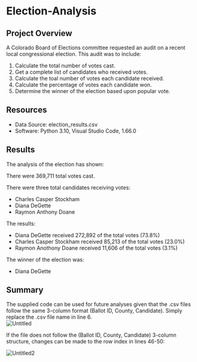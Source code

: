 # Election-Analysis

## Project Overview
A Colorado Board of Elections committee requested an audit on a recent local congressional election.  This audit was to include:

1. Calculate the total number of votes cast. 
2. Get a complete list of candidates who received votes. 
3. Calculate the toal number of votes each candidate received.  
4. Calculate the percentage of votes each candidate won. 
5. Determine the winner of the election based upon popular vote.

## Resources 
- Data Source: election_results.csv
- Software: Python 3.10, Visual Studio Code, 1.66.0

## Results 
The analysis of the election has shown:

There were 369,711 total votes cast.

There were three total candidates receiving votes:

  - Charles Casper Stockham 
  - Diana DeGette
  - Raymon Anthony Doane
  
The results:
  - Diana DeGette received 272,892 of the total votes (73.8%)
  - Charles Casper Stockham received 85,213 of the total votes (23.0%)
  - Raymon Anothony Doane received 11,606 of the total votes (3.1%)
 
The winner of the election was:
  - Diana DeGette

## Summary
The supplied code can be used for future analyses given that the .csv files follow the same 3-column format (Ballot ID, County, Candidate).  Simply replace the .csv file name in line 6.  
![Untitled](https://user-images.githubusercontent.com/100173822/162181533-d663887d-b842-4524-a9f8-d5f06163f20d.png)

If the file does not follow the (Ballot ID, County, Candidate) 3-column  structure, changes can be made to the row index in lines 46-50:

![Untitled2](https://user-images.githubusercontent.com/100173822/162180923-aec01a66-39f3-43dc-9006-468bc80dbb5d.png)
